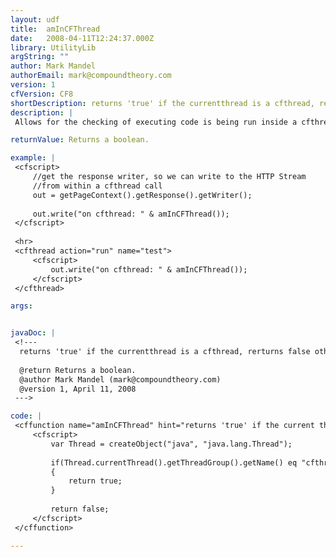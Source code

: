 ```yaml
---
layout: udf
title:  amInCFThread
date:   2008-04-11T12:24:37.000Z
library: UtilityLib
argString: ""
author: Mark Mandel
authorEmail: mark@compoundtheory.com
version: 1
cfVersion: CF8
shortDescription: returns 'true' if the currentthread is a cfthread, rerturns false otherwise
description: |
 Allows for the checking of executing code is being run inside a cfthread block or not.

returnValue: Returns a boolean.

example: |
 <cfscript>
     //get the response writer, so we can write to the HTTP Stream 
     //from within a cfthread call
     out = getPageContext().getResponse().getWriter();
 
     out.write("on cfthread: " & amInCFThread());
 </cfscript>
 
 <hr>
 <cfthread action="run" name="test">
     <cfscript>
         out.write("on cfthread: " & amInCFThread());
     </cfscript>
 </cfthread>

args:


javaDoc: |
 <!---
  returns 'true' if the currentthread is a cfthread, rerturns false otherwise
  
  @return Returns a boolean. 
  @author Mark Mandel (mark@compoundtheory.com) 
  @version 1, April 11, 2008 
 --->

code: |
 <cffunction name="amInCFThread" hint="returns 'true' if the current thread if a cfthread, rerturns false otherwise" access="public" returntype="boolean" output="false">
     <cfscript>
         var Thread = createObject("java", "java.lang.Thread");
 
         if(Thread.currentThread().getThreadGroup().getName() eq "cfthread")
         {
             return true;
         }
 
         return false;
     </cfscript>
 </cffunction>

---
```


